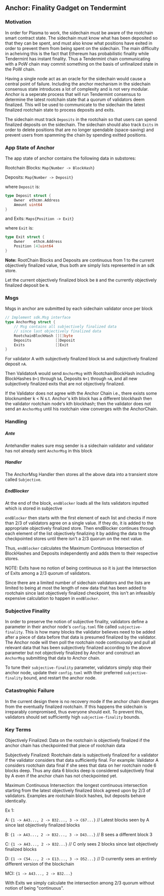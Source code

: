 ## Anchor: Finality Gadget on Tendermint

### Motivation
In order for Plasma to work, the sidechain must be aware of the rootchain smart contract state. The sidechain must know what has been deposited so that they can be spent, and must also know what positions have exited in order to prevent them from being spent on the sidechain. The main difficulty in acheiving this is the fact that Ethereum has probabilistic finality while Tendermint has instant finality. Thus a Tendermint chain communicating with a PoW chain may commit something on the basis of unfinalized state in the PoW chain.

Having a single node act as an oracle for the sidechain would cause a central point of failure. Including the anchor mechanism in the sidechain consensus state introduces a lot of complexity and is not very modular. Anchor is a seperate process that will run Tendermint consensus to determine the latest rootchain state that a quorum of validators deem finalized. This will be used to communicate to the sidechain the latest finalized rootchain state to process deposits and exits.

The sidechain must track `Deposits` in the rootchain so that users can spend finalized deposits on the sidechain. The sidechain should also track `Exits` in order to delete positions that are no longer spendable (space-saving) and prevent users from spamming the chain by spending exitted positions.

### App State of Anchor
The app state of anchor contains the following data in substores:

Rootchain Blocks: `Map{Number -> BlockHash}`

Deposits: `Map{Number -> Deposit}`

where `Deposit` is:

```go
type Deposit struct {
    Owner  ethcmn.Address
    Amount uint64
}
```

and Exits: `Maps{Position -> Exit}`

where `Exit` is:

```go
type Exit struct {
    Owner    ethcm.Address
    Position [4]uint64
}
```

**Note:** RootChain Blocks and Deposits are continuous from 1 to the current objectively finalized value, thus both are simply lists represented in an sdk store.

Let the current objectively finalized block be `B` and the currently objectively finalized deposit be `N`.

### Msgs

Msgs in anchor are submitted by each sidechain validator once per block

```go
// Implement sdk.Msg interface
type AnchorMsg struct {
    // Msg contains all subjectively finalized data 
    // since last objectively finalized data
    RootchainBlockHash [][]byte
    Deposits           []Deposit
    Exits              []Exit
}
```

For validator A with subjectively finalized block `bA` and subjectively finalized deposit `nA`.

Then ValidatorA would send `AnchorMsg` with RootchainBlockHash including BlockHashes `B+1` through `bA`, Deposits `N+1` through `nA`, and all new subjectively finalized exits that are not objectively finalized.

If the Validator does not agree with the Anchor Chain
i.e., there exists some blocknumber k < N s.t. Anchor's kth block has a different blockhash then the validator rootchain node's kth blockhash; then the validator does not send an `AnchorMsg` until his rootchain view converges with the AnchorChain.

### Handling

##### Ante
Antehandler makes sure msg sender is a sidechain validator and validator has not already sent `AnchorMsg` in this block

##### Handler

The AnchorMsg Handler then stores all the above data into a transient store called `Subjective`.

##### EndBlocker

At the end of the block, `endBlocker` loads all the lists validators inputted which is stored in subjective

`endBlocker` then starts with the first element of each list and checks if more than 2/3 of validators agree on a single value. If they do, it is added to the appropriate objectively finalized store. Then endBlocker continues through each element of the list objectively finalizing it by adding the data to the checkpointed stores until there isn't a 2/3 quorum on the next value.

Thus, `endBlocker` calculates the Maximum Continuous Intersection of BlockHashes and Deposits independently and adds them to their respective stores.

NOTE: Exits have no notion of being continuous so it is just the Intersection of Exits among a 2/3 quorum of validators.

Since there are a limited number of sidechain validators and the lists are limited to being at most the length of new data that has been added to rootchain since last objectively finalized checkpoint, this isn't an infeasibly expensive calculation to happen in `endBlocker`.

### Subjective Finality

In order to preserve the notion of subjective finality, validators define a parameter in their anchor node's `config.toml` file called `subjective-finality`. This is how many blocks the validator believes need to be added after a piece of data before that data is presumed finalized by the validator. The Anchor node will then poll the rootchain node continuously and pull all relevant data that has been subjectively finalized according to the above parameter but not objectively finalized by Anchor and construct an `AnchorMsg` submitting that data to Anchor chain.

To tune their `subjective-finality` parameter, validators simply stop their anchor node, update their `config.toml` with their preferred `subjective-finality` bound, and restart the anchor node.

### Catastrophic Failure

In the current design there is no recovery mode if the anchor chain diverges from the eventually finalized rootchain. If this happens the sidechain is irreparably compromised, thus everyone should exit. To prevent this, validators should set sufficiently high `subjective-finality` bounds.

### Key Terms
Objectively Finalized: Data on the rootchain is objectively finalized if the anchor chain has checkpointed that piece of rootchain data

Subjectively Finalized: Rootchain data is subjectively finalized for a validator if the validator considers that data sufficiently final. For example: Validator A considers rootchain data final if she sees that data on her rootchain node 6 blocks deep. Thus any data 6 blocks deep is considered subjectively final by A even if the anchor chain has not checkpointed yet.

Maximum Continuous Intersection: the longest continuous intersection starting from the latest objectively finalized block agreed upon by 2/3 of validators. Examples are rootchain block hashes, but deposits behave identically.

Ex 1:

A: `{1 -> A43..., 2 -> B32..., 3 -> C67...}` // Latest blocks seen by A since last objectively finalized blocks

B: `{1 -> A43..., 2 -> B32..., 3 -> D43...}` // B sees a different block 3

C: `{1 -> A43..., 2 -> B32...}` // C only sees 2 blocks since last objectively finalized blocks

D: `{1 -> C54..., 2 -> E13..., 3 -> D52...}` // D currently sees an entirely different version of the blockchain

MCI: `{1 -> A43..., 2 -> B32...}`

With Exits we simply calculate the intersection among 2/3 quorum without notion of being "continuous".